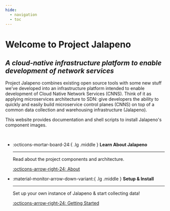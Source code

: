 ```yaml
---
hide:
  - navigation
  - toc
---
```

# Welcome to Project Jalapeno

## *A cloud-native infrastructure platform to enable development of network services*

Project Jalapeno combines existing open source tools with some new stuff we've developed into an infrastructure platform intended to enable development of Cloud Native Network Services (CNNS).  Think of it as applying microservices architecture to SDN: give developers the ability to quickly and easily build microservice control planes (CNNS) on top of a common data collection and warehousing infrastructure (Jalapeno).

This website provides documentation and shell scripts to install Jalapeno's component images.

<br/>
<div class="grid cards" markdown>

- :octicons-mortar-board-24:{ .lg .middle } __Learn About Jalapeno__

    ---

    Read about the project components and architecture.

    [:octicons-arrow-right-24: About](./about/index.md)

- :material-monitor-arrow-down-variant:{ .lg .middle } __Setup & Install__

    ---

    Set up your own instance of Jalapeno & start collecting data!

    [:octicons-arrow-right-24: Getting Started](./install/gettingstarted.md)

</div>

<br/>
